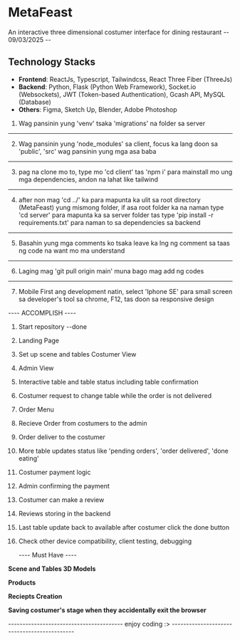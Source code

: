 # MetaFeast

An interactive three dimensional costumer interface for dining restaurant
-- 09/03/2025 --

## Technology Stacks

- **Frontend**: ReactJs, Typescript, Tailwindcss, React Three Fiber (ThreeJs)
- **Backend**: Python, Flask (Python Web Framework), Socket.io (Websockets), JWT (Token-based Authentication), Gcash API, MySQL (Database)
- **Others**: Figma, Sketch Up, Blender, Adobe Photoshop

1. Wag pansinin yung 'venv' tsaka 'migrations' na folder sa server

---

2. Wag pansinin yung 'node_modules' sa client,
   focus ka lang doon sa 'public', 'src' wag pansinin yung mga asa baba

---

3. pag na clone mo to, type mo 'cd client' tas 'npm i' para mainstall
   mo ung mga dependencies, andon na lahat like tailwind

---

4. after non mag 'cd ../' ka para mapunta ka ulit sa root directory
   (MetaFeast) yung mismong folder, if asa root folder ka na naman
   type 'cd server' para mapunta ka sa server folder tas type
   'pip install -r requirements.txt' para naman to sa dependencies sa backend

---

5. Basahin yung mga comments ko tsaka leave ka lng ng comment sa taas ng code na want mo ma understand

---

6. Laging mag 'git pull origin main' muna bago mag add ng codes

---

7. Mobile First ang development natin, select 'Iphone SE' para small screen sa developer's tool sa chrome, F12, tas doon sa responsive design

---- ACCOMPLISH ----

1. Start repository --done
2. Landing Page
3. Set up scene and tables Costumer View
4. Admin View
5. Interactive table and table status including table confirmation
6. Costumer request to change table while the order is not delivered
7. Order Menu
8. Recieve Order from costumers to the admin
9. Order deliver to the costumer
10. More table updates status like 'pending orders', 'order delivered', 'done eating'
11. Costumer payment logic
12. Admin confirming the payment
13. Costumer can make a review
14. Reviews storing in the backend
15. Last table update back to available after costumer click the done button
16. Check other device compatibility, client testing, debugging


    ---- Must Have ----

**Scene and Tables 3D Models**

**Products**

**Reciepts Creation**

**Saving costumer's stage when they accidentally exit the browser**

---------------------------------------- enjoy coding :> --------------------------------------------
